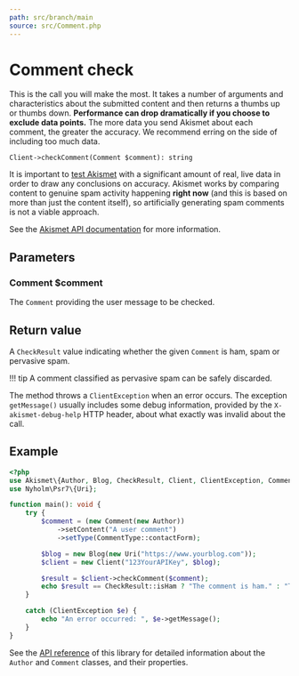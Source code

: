 ```yaml
---
path: src/branch/main
source: src/Comment.php
---
```


# Comment check
This is the call you will make the most. It takes a number of arguments and characteristics about the submitted content
and then returns a thumbs up or thumbs down. **Performance can drop dramatically if you choose to exclude data points.**
The more data you send Akismet about each comment, the greater the accuracy. We recommend erring on the side of including too much data.

```
Client->checkComment(Comment $comment): string
```

It is important to [test Akismet](../advanced/testing.md) with a significant amount of real, live data in order to draw any conclusions on accuracy.
Akismet works by comparing content to genuine spam activity happening **right now** (and this is based on more than just the content itself),
so artificially generating spam comments is not a viable approach.

See the [Akismet API documentation](https://akismet.com/development/api/#comment-check) for more information.

## Parameters

### Comment **$comment**
The `Comment` providing the user message to be checked.

## Return value
A `CheckResult` value indicating whether the given `Comment` is ham, spam or pervasive spam.

!!! tip
	A comment classified as pervasive spam can be safely discarded.

The method throws a `ClientException` when an error occurs.
The exception `getMessage()` usually includes some debug information, provided by the `X-akismet-debug-help` HTTP header, about what exactly was invalid about the call.

## Example

``` php
<?php
use Akismet\{Author, Blog, CheckResult, Client, ClientException, Comment, CommentType};
use Nyholm\Psr7\{Uri};

function main(): void {
	try {
		$comment = (new Comment(new Author))
			->setContent("A user comment")
			->setType(CommentType::contactForm);

		$blog = new Blog(new Uri("https://www.yourblog.com"));
		$client = new Client("123YourAPIKey", $blog);

		$result = $client->checkComment($comment);
		echo $result == CheckResult::isHam ? "The comment is ham." : "The comment is spam.";
	}

	catch (ClientException $e) {
		echo "An error occurred: ", $e->getMessage();
	}
}
```

See the [API reference](https://api.belin.io/akismet.php) of this library for detailed information about the `Author` and `Comment` classes, and their properties.
